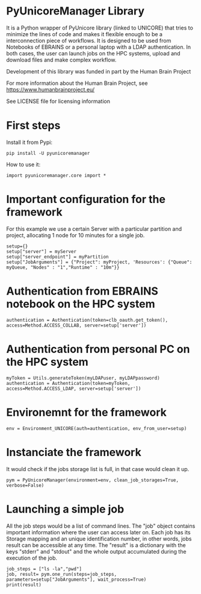 # PyUnicoreManager Library

It is a Python wrapper of PyUnicore library (linked to UNICORE) that tries to minimize the lines of code and makes it flexible enough to be a interconnection piece of workflows. It is designed to be used from Notebooks of EBRAINS or a personal laptop with a LDAP authentication. In both cases, the user can launch jobs on the HPC systems, upload and download files and make complex workflow.

Development of this library was funded in part by the Human Brain Project

For more information about the Human Brain Project, see https://www.humanbrainproject.eu/

See LICENSE file for licensing information

# First steps

Install it from Pypi:

    pip install -U pyunicoremanager
    
How to use it:

    import pyunicoremanager.core import *
    

# Important configuration for the framework
For this example we use a certain Server with a particular partition and project, allocating 1 node for 10 minutes for a single job.

    setup={}
    setup["server"] = myServer
    setup["server_endpoint"] = myPartition
    setup["JobArguments"] = {"Project": myProject, 'Resources': {"Queue": myQueue, "Nodes" : "1","Runtime" : "10m"}}

# Authentication from EBRAINS notebook on the HPC system

    authentication = Authentication(token=clb_oauth.get_token(), access=Method.ACCESS_COLLAB, server=setup['server'])

# Authentication from personal PC on the HPC system

    myToken = Utils.generateToken(myLDAPuser, myLDAPpassword)
    authentication = Authentication(token=myToken, access=Method.ACCESS_LDAP, server=setup['server'])

# Environemnt for the framework

    env = Environment_UNICORE(auth=authentication, env_from_user=setup)
   
# Instanciate the framework

It would check if the jobs storage list is full, in that case would clean it up.

    pym = PyUnicoreManager(environment=env, clean_job_storages=True, verbose=False)

# Launching a simple job

All the job steps would be a list of command lines. The "job" object contains important information where the user can access later on. Each job has its Storage mapping and an unique identification number, in other words, jobs result can be accessible at any time. The "result" is a dictionary with the keys "stderr" and "stdout" and the whole output accumulated during the execution of the job.

    job_steps = ["ls -la","pwd"]
    job, result= pym.one_run(steps=job_steps, parameters=setup["JobArguments"], wait_process=True)
    print(result)
    

